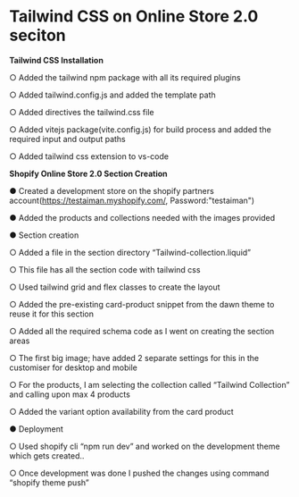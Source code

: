 # Tailwind CSS on Online Store 2.0 seciton

**Tailwind CSS Installation**

○ Added the tailwind npm package with all its required plugins
  
○ Added tailwind.config.js and added the template path

○ Added directives the tailwind.css file

○ Added vitejs package(vite.config.js) for build process and added the required input and output paths

○ Added tailwind css extension to vs-code

**Shopify Online Store 2.0 Section Creation**

● Created a development store on the shopify partners account(https://testaiman.myshopify.com/, Password:"testaiman")

● Added the products and collections needed with the images provided

● Section creation

○ Added a file in the section directory “Tailwind-collection.liquid”

○ This file has all the section code with tailwind css

○ Used tailwind grid and flex classes to create the layout

○ Added the pre-existing card-product snippet from the dawn theme to reuse it for this section

○ Added all the required schema code as I went on creating the section areas

○ The first big image; have added 2 separate settings for this in the customiser for desktop and mobile

○ For the products, I am selecting the collection called “Tailwind Collection” and calling upon max 4 products

○ Added the variant option availability from the card product

● Deployment

○ Used shopify cli “npm run dev” and worked on the development theme which gets created..

○ Once development was done I pushed the changes using command “shopify theme push”



